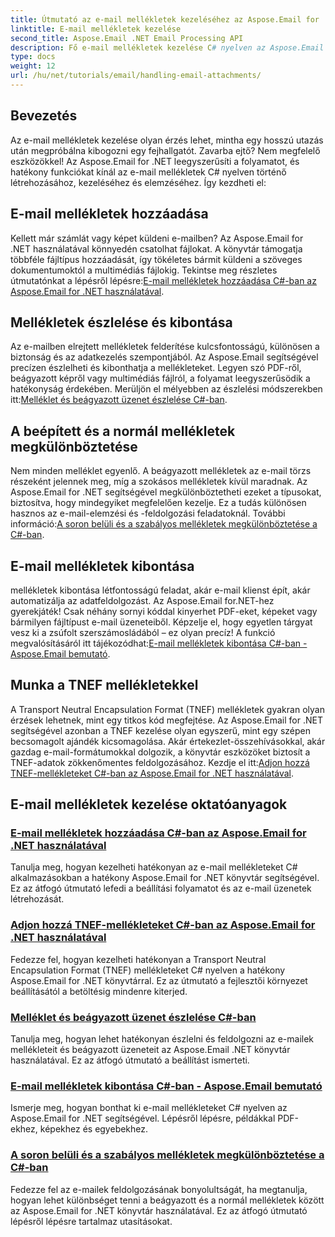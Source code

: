 ```yaml
---
title: Útmutató az e-mail mellékletek kezeléséhez az Aspose.Email for .NET-ben
linktitle: E-mail mellékletek kezelése
second_title: Aspose.Email .NET Email Processing API
description: Fő e-mail mellékletek kezelése C# nyelven az Aspose.Email for .NET segítségével. Fedezze fel a mellékletek hozzáadását, észlelését, kibontását és megkülönböztetését lépésről lépésre.
type: docs
weight: 12
url: /hu/net/tutorials/email/handling-email-attachments/
---
```

## Bevezetés

Az e-mail mellékletek kezelése olyan érzés lehet, mintha egy hosszú utazás után megpróbálna kibogozni egy fejhallgatót. Zavarba ejtő? Nem megfelelő eszközökkel! Az Aspose.Email for .NET leegyszerűsíti a folyamatot, és hatékony funkciókat kínál az e-mail mellékletek C# nyelven történő létrehozásához, kezeléséhez és elemzéséhez. Így kezdheti el:  

## E-mail mellékletek hozzáadása  

 Kellett már számlát vagy képet küldeni e-mailben? Az Aspose.Email for .NET használatával könnyedén csatolhat fájlokat. A könyvtár támogatja többféle fájltípus hozzáadását, így tökéletes bármit küldeni a szöveges dokumentumoktól a multimédiás fájlokig. Tekintse meg részletes útmutatónkat a lépésről lépésre:[E-mail mellékletek hozzáadása C#-ban az Aspose.Email for .NET használatával](./add-email-attachments-in-csharp/).  

## Mellékletek észlelése és kibontása  

Az e-mailben elrejtett mellékletek felderítése kulcsfontosságú, különösen a biztonság és az adatkezelés szempontjából. Az Aspose.Email segítségével precízen észlelheti és kibonthatja a mellékleteket. Legyen szó PDF-ről, beágyazott képről vagy multimédiás fájlról, a folyamat leegyszerűsödik a hatékonyság érdekében. Merüljön el mélyebben az észlelési módszerekben itt:[Melléklet és beágyazott üzenet észlelése C#-ban](./detecting-attachment-and-embedded-message-in-csharp/).  

## A beépített és a normál mellékletek megkülönböztetése  

 Nem minden melléklet egyenlő. A beágyazott mellékletek az e-mail törzs részeként jelennek meg, míg a szokásos mellékletek kívül maradnak. Az Aspose.Email for .NET segítségével megkülönböztetheti ezeket a típusokat, biztosítva, hogy mindegyiket megfelelően kezelje. Ez a tudás különösen hasznos az e-mail-elemzési és -feldolgozási feladatoknál. További információ:[A soron belüli és a szabályos mellékletek megkülönböztetése a C#-ban](./distinguishing-inline-and-regular-attachments-in-csharp/).  

## E-mail mellékletek kibontása  

 mellékletek kibontása létfontosságú feladat, akár e-mail klienst épít, akár automatizálja az adatfeldolgozást. Az Aspose.Email for.NET-hez gyerekjáték! Csak néhány sornyi kóddal kinyerhet PDF-eket, képeket vagy bármilyen fájltípust e-mail üzeneteiből. Képzelje el, hogy egyetlen tárgyat vesz ki a zsúfolt szerszámosládából – ez olyan precíz! A funkció megvalósításáról itt tájékozódhat:[E-mail mellékletek kibontása C#-ban - Aspose.Email bemutató](./extract-email-attachments-in-csharp/).  

## Munka a TNEF mellékletekkel  

 A Transport Neutral Encapsulation Format (TNEF) mellékletek gyakran olyan érzések lehetnek, mint egy titkos kód megfejtése. Az Aspose.Email for .NET segítségével azonban a TNEF kezelése olyan egyszerű, mint egy szépen becsomagolt ajándék kicsomagolása. Akár értekezlet-összehívásokkal, akár gazdag e-mail-formátumokkal dolgozik, a könyvtár eszközöket biztosít a TNEF-adatok zökkenőmentes feldolgozásához. Kezdje el itt:[Adjon hozzá TNEF-mellékleteket C#-ban az Aspose.Email for .NET használatával](./add-tnef-attachments-in-csharp/).  

## E-mail mellékletek kezelése oktatóanyagok
### [E-mail mellékletek hozzáadása C#-ban az Aspose.Email for .NET használatával](./add-email-attachments-in-csharp/)
Tanulja meg, hogyan kezelheti hatékonyan az e-mail mellékleteket C# alkalmazásokban a hatékony Aspose.Email for .NET könyvtár segítségével. Ez az átfogó útmutató lefedi a beállítási folyamatot és az e-mail üzenetek létrehozását.
### [Adjon hozzá TNEF-mellékleteket C#-ban az Aspose.Email for .NET használatával](./add-tnef-attachments-in-csharp/)
Fedezze fel, hogyan kezelheti hatékonyan a Transport Neutral Encapsulation Format (TNEF) mellékleteket C# nyelven a hatékony Aspose.Email for .NET könyvtárral. Ez az útmutató a fejlesztői környezet beállításától a betöltésig mindenre kiterjed.
### [Melléklet és beágyazott üzenet észlelése C#-ban](./detecting-attachment-and-embedded-message-in-csharp/)
Tanulja meg, hogyan lehet hatékonyan észlelni és feldolgozni az e-mailek mellékleteit és beágyazott üzeneteit az Aspose.Email .NET könyvtár használatával. Ez az átfogó útmutató a beállítást ismerteti.
### [E-mail mellékletek kibontása C#-ban - Aspose.Email bemutató](./extract-email-attachments-in-csharp/)
Ismerje meg, hogyan bonthat ki e-mail mellékleteket C# nyelven az Aspose.Email for .NET segítségével. Lépésről lépésre, példákkal PDF-ekhez, képekhez és egyebekhez.
### [A soron belüli és a szabályos mellékletek megkülönböztetése a C#-ban](./distinguishing-inline-and-regular-attachments-in-csharp/)
Fedezze fel az e-mailek feldolgozásának bonyolultságát, ha megtanulja, hogyan lehet különbséget tenni a beágyazott és a normál mellékletek között az Aspose.Email for .NET könyvtár használatával. Ez az átfogó útmutató lépésről lépésre tartalmaz utasításokat.
